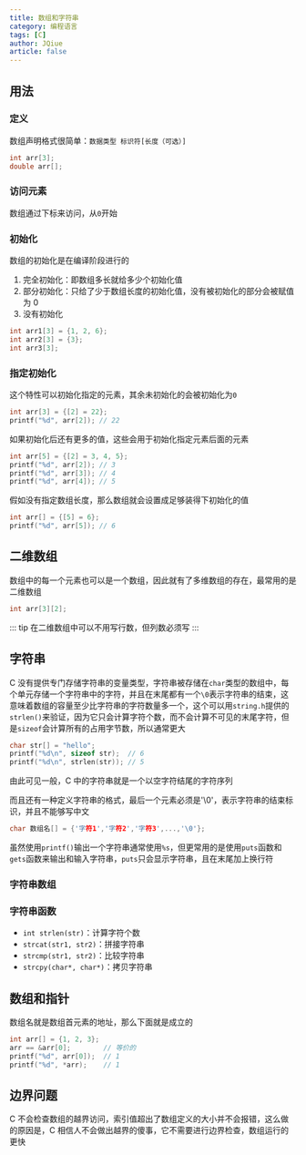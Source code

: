 ```yaml
---
title: 数组和字符串
category: 编程语言
tags: [C]
author: JQiue
article: false
---
```


## 用法

### 定义

数组声明格式很简单：`数据类型 标识符[长度（可选）]`

```c
int arr[3];
double arr[];
```

### 访问元素

数组通过下标来访问，从`0`开始

### 初始化

数组的初始化是在编译阶段进行的

1. 完全初始化：即数组多长就给多少个初始化值
2. 部分初始化：只给了少于数组长度的初始化值，没有被初始化的部分会被赋值为 0
3. 没有初始化

```c
int arr1[3] = {1, 2, 6};
int arr2[3] = {3};
int arr3[3];
```

### 指定初始化

这个特性可以初始化指定的元素，其余未初始化的会被初始化为`0`

```c
int arr[3] = {[2] = 22};
printf("%d", arr[2]); // 22
```

如果初始化后还有更多的值，这些会用于初始化指定元素后面的元素

```c
int arr[5] = {[2] = 3, 4, 5};
printf("%d", arr[2]); // 3
printf("%d", arr[3]); // 4
printf("%d", arr[4]); // 5
```

假如没有指定数组长度，那么数组就会设置成足够装得下初始化的值

```c
int arr[] = {[5] = 6};
printf("%d", arr[5]); // 6
```

## 二维数组

数组中的每一个元素也可以是一个数组，因此就有了多维数组的存在，最常用的是二维数组

```c
int arr[3][2];
```

::: tip
在二维数组中可以不用写行数，但列数必须写
:::

## 字符串

C 没有提供专门存储字符串的变量类型，字符串被存储在`char`类型的数组中，每个单元存储一个字符串中的字符，并且在末尾都有一个`\0`表示字符串的结束，这意味着数组的容量至少比字符串的字符数量多一个，这个可以用`string.h`提供的`strlen()`来验证，因为它只会计算字符个数，而不会计算不可见的末尾字符，但是`sizeof`会计算所有的占用字节数，所以通常更大

```c
char str[] = "hello"; 
printf("%d\n", sizeof str);  // 6
printf("%d\n", strlen(str)); // 5
```

由此可见一般，C 中的字符串就是一个以空字符结尾的字符序列

而且还有一种定义字符串的格式，最后一个元素必须是'\0'，表示字符串的结束标识，并且不能够写中文

```c
char 数组名[] = {'字符1','字符2','字符3',...,'\0'};
```

虽然使用`printf()`输出一个字符串通常使用`%s`，但更常用的是使用`puts`函数和`gets`函数来输出和输入字符串，`puts`只会显示字符串，且在末尾加上换行符

### 字符串数组

### 字符串函数

+ `int strlen(str)`：计算字符个数
+ `strcat(str1, str2)`：拼接字符串
+ `strcmp(str1, str2)`：比较字符串
+ `strcpy(char*, char*)`：拷贝字符串

## 数组和指针

数组名就是数组首元素的地址，那么下面就是成立的

```c
int arr[] = {1, 2, 3};
arr == &arr[0];        // 等价的
printf("%d", arr[0]);  // 1
printf("%d", *arr);    // 1
```

## 边界问题

C 不会检查数组的越界访问，索引值超出了数组定义的大小并不会报错，这么做的原因是，C 相信人不会做出越界的傻事，它不需要进行边界检查，数组运行的更快
